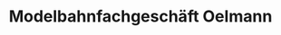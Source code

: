 ---
title: "Modelbahnfachgeschäft Oelmann"
url: /thum/modelbahnfachgeschaeft-oelmann/
shop: Spielzeug
---